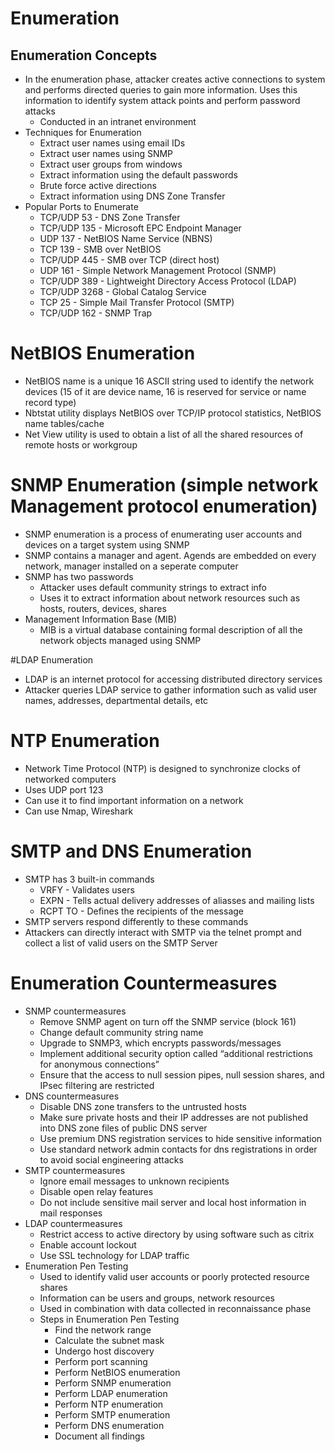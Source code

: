 # Enumeration

## Enumeration Concepts

* In the enumeration phase, attacker creates active connections to system and performs directed queries to gain more information. Uses this information to identify system attack points and perform password attacks
   * Conducted in an intranet environment
* Techniques for Enumeration
   * Extract user names using email IDs 
   * Extract user names using SNMP
   * Extract user groups from windows
   * Extract information using the default passwords
   * Brute force active directions
   * Extract information using DNS Zone Transfer
* Popular Ports to Enumerate
   * TCP/UDP 53 - DNS Zone Transfer
   * TCP/UDP 135 - Microsoft EPC Endpoint Manager
   * UDP 137 - NetBIOS Name Service (NBNS)
   * TCP 139 - SMB over NetBIOS
   * TCP/UDP 445 - SMB over TCP (direct host)
   * UDP 161 - Simple Network Management Protocol (SNMP)
   * TCP/UDP 389 - Lightweight Directory Access Protocol (LDAP)
   * TCP/UDP 3268 - Global Catalog Service
   * TCP 25 - Simple Mail Transfer Protocol (SMTP)
   * TCP/UDP 162 - SNMP Trap
   
   
# NetBIOS Enumeration


* NetBIOS name is a unique 16 ASCII string used to identify the network devices  (15 of it are device name, 16 is reserved for service or name record type)
* Nbtstat utility displays NetBIOS over TCP/IP protocol statistics, NetBIOS name tables/cache
* Net View utility is used to obtain a list of all the shared resources of remote hosts or workgroup


# SNMP Enumeration (simple network Management protocol enumeration)


* SNMP enumeration is a process of enumerating user accounts and devices on a target system using SNMP 
* SNMP contains a manager and agent. Agends are embedded on every network, manager installed on a seperate computer 
* SNMP has two passwords
   * Attacker uses default community strings to extract info 
   * Uses it to extract information about network resources such as hosts, routers, devices, shares
* Management Information Base (MIB)
   * MIB is a virtual database containing formal description of all the network objects managed using SNMP


#LDAP Enumeration

* LDAP is an internet protocol for accessing distributed directory services
* Attacker queries LDAP service to gather information such as valid user names, addresses, departmental details, etc


# NTP Enumeration


* Network Time Protocol (NTP) is designed to synchronize clocks of networked computers
* Uses UDP port 123 
* Can use it to find important information on a network
* Can use Nmap, Wireshark


# SMTP and DNS Enumeration


* SMTP has 3 built-in commands
   * VRFY - Validates users
   * EXPN - Tells actual delivery addresses of aliasses and mailing lists
   * RCPT TO - Defines the recipients of the message
* SMTP servers respond differently to these commands 
* Attackers can directly interact with SMTP via the telnet prompt and collect a list of valid users on the SMTP Server


# Enumeration Countermeasures


* SNMP countermeasures
   * Remove SNMP agent on turn off the SNMP service (block 161)
   * Change default community string name
   * Upgrade to SNMP3, which encrypts passwords/messages
   * Implement additional security option called “additional restrictions for anonymous connections”
   * Ensure that the access to null session pipes, null session shares, and IPsec filtering are restricted
* DNS countermeasures
   * Disable DNS zone transfers to the untrusted hosts
   * Make sure private hosts and their IP addresses are not published into DNS zone files of public DNS server
   * Use premium DNS registration services to hide sensitive information
   * Use standard network admin contacts for dns registrations in order to avoid social engineering attacks
* SMTP countermeasures
   * Ignore email messages to unknown recipients
   * Disable open relay features
   * Do not include sensitive mail server and local host information in mail responses 
* LDAP countermeasures
   * Restrict access to active directory by using software such as citrix 
   * Enable account lockout 
   * Use SSL technology for LDAP traffic
* Enumeration Pen Testing
   * Used to identify valid user accounts or poorly protected resource shares
   * Information can be users and groups, network resources 
   * Used in combination with data collected in reconnaissance phase
   * Steps in Enumeration Pen Testing
      * Find the network range
      * Calculate the subnet mask
      * Undergo host discovery
      * Perform port scanning 
      * Perform NetBIOS enumeration
      * Perform SNMP enumeration
      * Perform LDAP enumeration
      * Perform NTP enumeration
      * Perform SMTP enumeration
      * Perform DNS enumeration
      * Document all findings   
   
   

